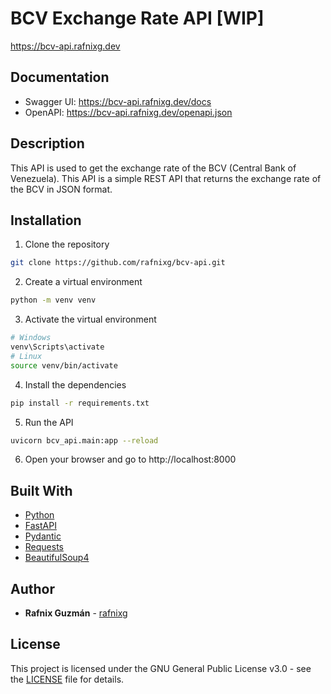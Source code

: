 # BCV Exchange Rate API [WIP]

https://bcv-api.rafnixg.dev

## Documentation

- Swagger UI: https://bcv-api.rafnixg.dev/docs
- OpenAPI: https://bcv-api.rafnixg.dev/openapi.json

## Description
This API is used to get the exchange rate of the BCV (Central Bank of Venezuela).
This API is a simple REST API that returns the exchange rate of the BCV in JSON format.

## Installation
1. Clone the repository
```bash
git clone https://github.com/rafnixg/bcv-api.git
```
2. Create a virtual environment
```bash
python -m venv venv
```
3. Activate the virtual environment
```bash
# Windows
venv\Scripts\activate
# Linux
source venv/bin/activate
```
4. Install the dependencies
```bash
pip install -r requirements.txt
```
5. Run the API
```bash
uvicorn bcv_api.main:app --reload
```
6. Open your browser and go to http://localhost:8000


## Built With
- [Python](https://www.python.org/)
- [FastAPI](https://fastapi.tiangolo.com/)
- [Pydantic](https://pydantic-docs.helpmanual.io/)
- [Requests](https://docs.python-requests.org/en/master/)
- [BeautifulSoup4](https://www.crummy.com/software/BeautifulSoup/bs4/doc/)

## Author
- **Rafnix Guzmán** - [rafnixg](https://links.rafnixg.dev?ref=bcv-api)


## License
This project is licensed under the GNU General Public License v3.0 - see the [LICENSE](LICENSE) file for details.

